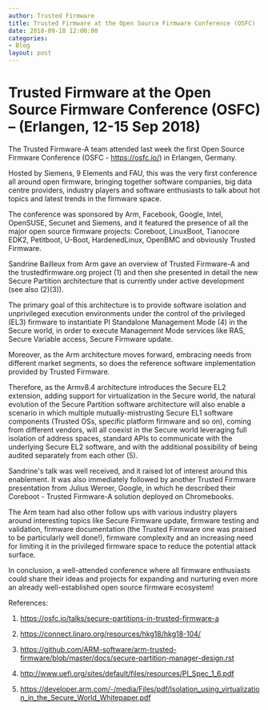 ```yaml
---
author: Trusted Firmware
title: Trusted Firmware at the Open Source Firmware Conference (OSFC)
date: 2018-09-18 12:00:00
categories:
- Blog
layout: post
---
```



Trusted Firmware at the Open Source Firmware Conference (OSFC) – (Erlangen, 12-15 Sep 2018)
=================================================================================
The Trusted Firmware-A team attended last week the first Open Source Firmware Conference (OSFC - https://osfc.io/) in Erlangen, Germany.

Hosted by Siemens, 9 Elements and FAU, this was the very first conference all around open firmware, bringing together software companies, big data centre providers, industry players and software enthusiasts to talk about hot topics and latest trends in the firmware space.

The conference was sponsored by Arm, Facebook, Google, Intel, OpenSUSE, Secunet and Siemens, and it featured the presence of all the major open source firmware projects: Coreboot, LinuxBoot, Tianocore EDK2, Petitboot, U-Boot, HardenedLinux, OpenBMC and obviously Trusted Firmware.

Sandrine Bailleux from Arm gave an overview of Trusted Firmware-A and the trustedfirmware.org project (1) and then she presented in detail the new Secure Partition architecture that is currently under active development (see also (2)(3)).

The primary goal of this architecture is to provide software isolation and unprivileged execution environments under the control of the privileged (EL3) firmware to instantiate PI Standalone Management Mode (4) in the Secure world, in order to execute Management Mode services like RAS, Secure Variable access, Secure Firmware update.

Moreover, as the Arm architecture moves forward, embracing needs from different market segments, so does the reference software implementation provided by Trusted Firmware.

Therefore, as the Armv8.4 architecture introduces the Secure EL2 extension, adding support for virtualization in the Secure world, the natural evolution of the Secure Partition software architecture will also enable a scenario in which multiple mutually-mistrusting Secure EL1 software components (Trusted OSs, specific platform firmware and so on), coming from different vendors, will all coexist in the Secure world leveraging full isolation of address spaces, standard APIs to communicate with the underlying Secure EL2 software, and with the additional possibility of being audited separately from each other (5).

Sandrine's talk was well received, and it raised lot of interest around this enablement. It was also immediately followed by another Trusted Firmware presentation from Julius Werner, Google, in which he described their Coreboot - Trusted Firmware-A solution deployed on Chromebooks.

The Arm team had also other follow ups with various industry players around interesting topics like Secure Firmware update, firmware testing and validation, firmware documentation (the Trusted Firmware one was praised to be particularly well done!), firmware complexity and an increasing need for limiting it in the privileged firmware space to reduce the potential attack surface.

In conclusion, a well-attended conference where all firmware enthusiasts could share their ideas and projects for expanding and nurturing even more an already well-established open source firmware ecosystem!

References:

1. https://osfc.io/talks/secure-partitions-in-trusted-firmware-a

2. https://connect.linaro.org/resources/hkg18/hkg18-104/

3. https://github.com/ARM-software/arm-trusted-firmware/blob/master/docs/secure-partition-manager-design.rst

4. http://www.uefi.org/sites/default/files/resources/PI_Spec_1_6.pdf

5. https://developer.arm.com/-/media/Files/pdf/Isolation_using_virtualization_in_the_Secure_World_Whitepaper.pdf


